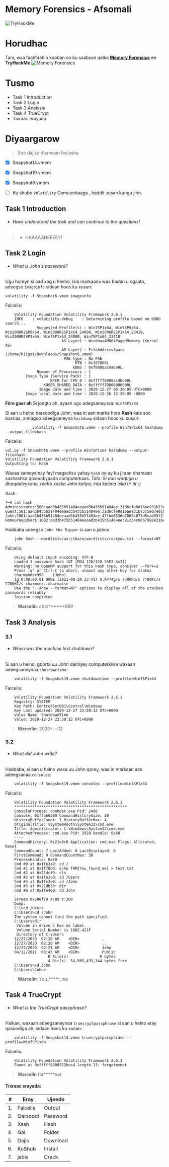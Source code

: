 #  Memory Forensics - Afsomali

![TryHackMe](https://assets.tryhackme.com/img/banners/default_tryhackme.png)

# Horudhac
Tani, waa faahfaahin kooban oo ku saabsan qolka [**Memory Forensics**](https://tryhackme.com/room/memoryforensics) ee **TryHackMe** 
![Memory Forensics](https://tryhackme-images.s3.amazonaws.com/room-icons/2f9dce95cf880c6d070d4a7ac92d4cfb.png)

# Tusmo
- Task 1  Introduction
- Task 2  Login
- Task 3  Analysis
- Task 4  TrueCrypt
- Tixraac erayada


# Diyaargarow
> Soo dajiso dhamaan feylasha

- [x] Snapshot14.vmem
- [x] Snapshot19.vmem 
- [x] Snapshot6.vmem
- [ ] Ku shubo  `Volatility` Comuterkaaga , haddii uusan kuugu jirin.


## Task 1  Introduction

* ######	Have understood the task and can continue to the questions!


> - HAAAAAHEEEEY!


## Task 2  Login

* ###### What is John's password?

Ugu horeyn si aad xog u hesho, isla markaana wax badan u ogaato,  adeegso `imageinfo` sidaan hoos ku xusan:

	volatility -f Snapshot6.vmem imageinfo

Falcelis:	
``` Bash:
	Volatility Foundation Volatility Framework 2.6.1
	INFO    : volatility.debug    : Determining profile based on KDBG search...
			  Suggested Profile(s) : Win7SP1x64, Win7SP0x64, Win2008R2SP0x64, Win2008R2SP1x64_24000, Win2008R2SP1x64_23418, Win2008R2SP1x64, Win7SP1x64_24000, Win7SP1x64_23418
						 AS Layer1 : WindowsAMD64PagedMemory (Kernel AS)
						 AS Layer2 : FileAddressSpace (/home/hiigsi/Downloads/Snapshot6.vmem)
						  PAE type : No PAE
							   DTB : 0x187000L
							  KDBG : 0xf80002c4a0a0L
			  Number of Processors : 1
		 Image Type (Service Pack) : 1
					KPCR for CPU 0 : 0xfffff80002c4bd00L
				 KUSER_SHARED_DATA : 0xfffff78000000000L
			   Image date and time : 2020-12-27 06:20:05 UTC+0000
		 Image local date and time : 2020-12-26 22:20:05 -0800
```

**Fiiro gaar ah** 
Si joogto ah, ayaan ugu adegsaneynaa:  `Win7SP1x64`  

Si aan u helno qarsoodiga John, waa in aan marka hore **Xash** kala soo baxnaa, annagoo adeegsaneyna `hashdump` sidaan hoos ku xusan:

				volatility -f Snapshot6.vmem --profile Win7SP1x64 hashdump --output-file=hash
Falcelis:
```
vol.py -f Snapshot6.vmem --profile Win7SP1x64 hashdump --output-file=hash
Volatility Foundation Volatility Framework 2.6.1
Outputting to: hash
```

Waxaa sameysmay fayl  magaciisu yahay `hash` oo ay ku jiraan dhamaan xashashka qosoodiyaada computerkaas. _Talo: Si aan waqtiga u dhaqaaleysano, reebo xaska John kaliya, inta kalena iska tir tir  :)_

Xash:
```Bash:
└─$ cat hash         
Administrator:500:aad3b435b51404eeaad3b435b51404ee:31d6cfe0d16ae931b73c59d7e0c089c0:::
Guest:501:aad3b435b51404eeaad3b435b51404ee:31d6cfe0d16ae931b73c59d7e0c089c0:::
John:1001:aad3b435b51404eeaad3b435b51404ee:47fbd6536d7868c873d5ea455f2fc0c9:::
HomeGroupUser$:1002:aad3b435b51404eeaad3b435b51404ee:91c34c06b7988e216c3bfeb9530cabfb:::
```

Haddaba adeegso `John the Ripper` si aan u jabino. 

		john hash --wordlist=/usr/share/wordlists/rockyou.txt --format=NT

Falcelis:	
```Bash:
	Using default input encoding: UTF-8
	Loaded 1 password hash (NT [MD4 128/128 SSE2 4x3])
	Warning: no OpenMP support for this hash type, consider --fork=2
	Press 'q' or Ctrl-C to abort, almost any other key for status
	charmander999    (John)
	1g 0:00:00:01 DONE (2021-08-20 23:41) 0.8474g/s 7780Kp/s 7780Kc/s 7780KC/s charmcez..charmaise
	Use the "--show --format=NT" options to display all of the cracked passwords reliably
	Session completed 
```


> **Warcelin**: char******999  

## Task 3  Analysis

### 3.1
* ###### When was the machine last shutdown?


Si aan u helno, goorta uu John damiyey computerkiisa waxaan adeegsaneynaa `shutdowntime`:

		volatility -f Snapshot19.vmem shutdowntime --profile=Win7SP1x64
	
Falcelis:
```Bash: 
	Volatility Foundation Volatility Framework 2.6.1
	Registry: SYSTEM
	Key Path: ControlSet001\Control\Windows
	Key Last updated: 2020-12-27 22:50:12 UTC+0000
	Value Name: ShutdownTime
	Value: 2020-12-27 22:50:12 UTC+0000
```


> **Warcelin**:	2020-**-** **:**:12


### 3.2
* ###### What did John write?


Haddaba, si aan u helno waxa uu John qorey, waa in markaan aan adeegsanaa `consoles`:

		volatility -f Snapshot19.vmem consoles --profile=Win7SP1x64
	
Falcelis:
```Bash:
	Volatility Foundation Volatility Framework 2.6.1
	**************************************************
	ConsoleProcess: conhost.exe Pid: 2488
	Console: 0xffa66200 CommandHistorySize: 50
	HistoryBufferCount: 1 HistoryBufferMax: 4
	OriginalTitle: %SystemRoot%\System32\cmd.exe
	Title: Administrator: C:\Windows\System32\cmd.exe
	AttachedProcess: cmd.exe Pid: 1920 Handle: 0x60
	----
	CommandHistory: 0x21e9c0 Application: cmd.exe Flags: Allocated, Reset
	CommandCount: 7 LastAdded: 6 LastDisplayed: 6
	FirstCommand: 0 CommandCountMax: 50
	ProcessHandle: 0x60
	Cmd #0 at 0x1fe3a0: cd /
	Cmd #1 at 0x1f78b0: echo THM{You_found_me} > test.txt
	Cmd #2 at 0x21dcf0: cls
	Cmd #3 at 0x1fe3c0: cd /Users
	Cmd #4 at 0x1fe3e0: cd /John
	Cmd #5 at 0x21db30: dir
	Cmd #6 at 0x1fe400: cd John
	----
	Screen 0x200f70 X:80 Y:300
	Dump:      
	C:\>cd /Users     
	C:\Users>cd /John    
	The system cannot find the path specified.     
	C:\Users>dir            
	 Volume in drive C has no label.
	 Volume Serial Number is 1602-421F                
	 Directory of C:\Users                                 
	12/27/2020  02:20 AM    <DIR>          .   
	12/27/2020  02:20 AM    <DIR>          ..  
	12/27/2020  02:21 AM    <DIR>          John 
	04/12/2011  08:45 AM    <DIR>          Public 
				   0 File(s)              0 bytes        
				   4 Dir(s)  54,565,433,344 bytes free   
	C:\Users>cd John                         
	C:\Users\John>
```

> **Warcelin**:	You_*****_me


## Task 4  TrueCrypt
* ###### What is the TrueCrypt passphrase?


Halkan, waxaan adeegsaneynaa `truecryptpassphrase` si aan u helno eray qasoodiga ah, sidaan hoos ku xusan:

		volatility -f Snapshot14.vmem truecryptpassphrase --profile=Win7SP1x64
	
Falcelis:
```Bash:
	Volatility Foundation Volatility Framework 2.6.1
	Found at 0xfffff8800512bee4 length 11: forgetmenot
```


> **Warcelin** for*****not


#### Tixraac erayada:

|#|Eray|Ujeedo|
|----|----|----|
|1.|Falcelis|Output|
|2.|Qarsoodi|Password|
|3.|Xash|Hash|
|4.|Gal|Folder|
|5.|Dajis|Download|
|6.|KuShub|Install|
|7.|jabis|Crack|


